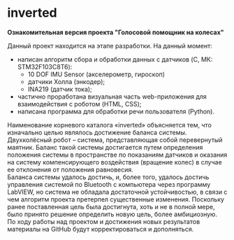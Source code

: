 # inverted
**Ознакомительная версия проекта "Голосовой помощник на колесах"**   

Данный проект находится на этапе разработки. На данный момент:   
- написан алгоритм сбора и обработки данных с датчиков (C, МК: STM32F103C8T6): 
    - 10 DOF IMU Sensor (акселерометр, гироскоп)
    - датчики Холла (энкодер);
    - INA219 (датчик тока);
- частично проработана визуальная часть web-приложения для взаимодействия с роботом (HTML, CSS);
- написана программа для обработки речи пользователя (Python).

Наименование корневого каталога «inverted» объясняется тем, что изначально целью являлось достижение баланса системы. Двухколёсный робот – система, представляющая собой перевернутый маятник. Баланс такой системы достигается путем определения положения системы в пространстве по показаниям датчиков и оказания на систему компенсирующего воздействия (вращение колес) в случае ее отклонения от положения равновесия.   
Баланса системы удалось достичь, и, более того, удалось достичь управления системой по Bluetooth с компьютера через программу LabVIEW, но система не обладала достаточной устойчивостью, в связи с чем алгоритм проекта претерпел существенные изменения. Поскольку ранее поставленная цель была достигнута, хоть и не в полной мере, было принято решение определить новую цель, более амбициозную.   
По ходу работы над проектом и достижения новых результатов материалы на GitHub будут корректироваться и дополняться.
